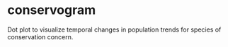 # conservogram
Dot plot to visualize temporal changes in population trends for species of conservation concern.

